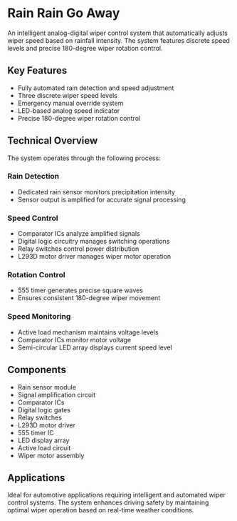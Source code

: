 # Rain Rain Go Away

An intelligent analog-digital wiper control system that automatically adjusts wiper speed based on rainfall intensity. The system features discrete speed levels and precise 180-degree wiper rotation control.

## Key Features
- Fully automated rain detection and speed adjustment
- Three discrete wiper speed levels  
- Emergency manual override system
- LED-based analog speed indicator
- Precise 180-degree wiper rotation control

## Technical Overview
The system operates through the following process:

### Rain Detection
- Dedicated rain sensor monitors precipitation intensity
- Sensor output is amplified for accurate signal processing

### Speed Control  
- Comparator ICs analyze amplified signals
- Digital logic circuitry manages switching operations
- Relay switches control power distribution
- L293D motor driver manages wiper motor operation

### Rotation Control
- 555 timer generates precise square waves
- Ensures consistent 180-degree wiper movement

### Speed Monitoring
- Active load mechanism maintains voltage levels
- Comparator ICs monitor motor voltage  
- Semi-circular LED array displays current speed level

## Components
- Rain sensor module
- Signal amplification circuit
- Comparator ICs
- Digital logic gates
- Relay switches
- L293D motor driver
- 555 timer IC
- LED display array
- Active load circuit
- Wiper motor assembly

## Applications
Ideal for automotive applications requiring intelligent and automated wiper control systems. The system enhances driving safety by maintaining optimal wiper operation based on real-time weather conditions.
